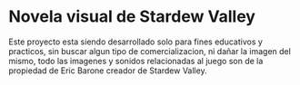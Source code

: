 # Novela visual de Stardew Valley

Este proyecto esta siendo desarrollado solo para fines educativos y practicos, sin buscar algun tipo de comercializacion, 
ni dañar la imagen del mismo, todo las imagenes y sonidos relacionadas al juego son de la propiedad de Eric Barone creador de Stardew Valley.
